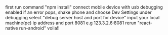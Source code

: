 first run command "npm install"
connect mobile device with usb debugging enabled
if an error pops, shake phone and choose Dev Settings
under debugging select "debug server host and port for device"
input your local machine(pc) ip address and port 8081 e.g 123.3.2.6:8081
rerun "react-native run-android" 
voila!!


